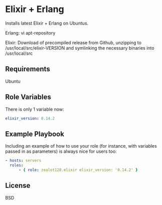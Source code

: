 Elixir + Erlang
========

Installs latest Elixir + Erlang on Ubuntus.

Erlang: vi apt-repository

Elixir: Download of precompiled release from Github, unzipping to /usr/local/src/elixir-VERSION and symlinking the necessary binaries into /usr/local/src

Requirements
------------

Ubuntu

Role Variables
--------------

There is only 1 variable now:

```yaml
elixir_version: 0.14.2
```


Example Playbook
-------------------------

Including an example of how to use your role (for instance, with variables passed in as parameters) is always nice for users too:

```yaml
- hosts: servers
  roles:
      - { role: zealot128.elixir elixir_version: '0.14.2' }
```

License
-------

BSD


